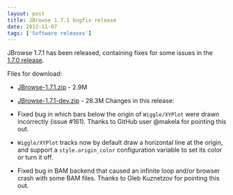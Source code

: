 ```yaml
---
layout: post
title: JBrowse 1.7.1 bugfix release
date: 2012-11-07
tags: ['Software releases']
---
```


JBrowse 1.7.1 has been released, containing fixes for some issues in the
[1.7.0 release](http://jbrowse.org/jbrowse-1-7-0/ 'JBrowse 1.7.0, now with data export, direct BAM display, and much more').

Files for download:

- [JBrowse-1.7.1.zip](/wordpress/wp-content/plugins/download-monitor/download.php?id=27 'download JBrowse-1.7.1.zip') -
  2.9M
- [JBrowse-1.7.1-dev.zip](http://jbrowse.org/wordpress/wp-content/plugins/download-monitor/download.php?id=28 'download JBrowse-1.7.1-dev.zip') -
  28.3M Changes in this release:

- Fixed bug in which bars below the origin of `Wiggle/XYPlot` were drawn
  incorrectly (issue #161). Thanks to GitHub user @makela for pointing this out.
- `Wiggle/XYPlot` tracks now by default draw a horizontal line at the origin,
  and support a `style.origin_color` configuration variable to set its color or
  turn it off.
- Fixed bug in BAM backend that caused an infinite loop and/or browser crash
  with some BAM files. Thanks to Gleb Kuznetzov for pointing this out.

